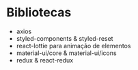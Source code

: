 # Bibliotecas
- axios
- styled-components & styled-reset
- react-lottie para animação de elementos
- material-ui/core & material-ui/icons
- redux & react-redux
